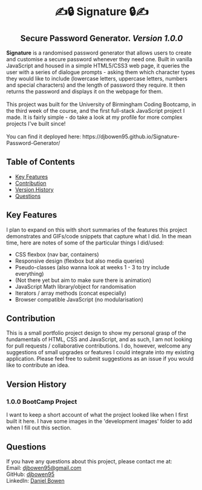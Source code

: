<h1 align="center"> ✍️🔒 Signature 🔒✍</h1>
<h2 align="center"> Secure Password Generator. <i> Version 1.0.0 </i> </h2>
<strong>Signature</strong> is a randomised password generator that allows users to create and customise a secure password whenever they need one. Built in vanilla JavaScript and housed in a simple HTML5/CSS3 web page, it queries the user with a series of dialogue prompts - asking them which character types they would like to include (lowercase letters, uppercase letters, numbers and special characters) and the length of password they require. It then returns the password and displays it on the webpage for them.  
<br><br>
This project was built for the University of Birmingham Coding Bootcamp, in the third week of the course, and the first full-stack JavaScript project I made. It is fairly simple - do take a look at my profile for more complex projects I've built since!
<br><br>
You can find it deployed here: https://djbowen95.github.io/Signature-Password-Generator/
  
## Table of Contents
- [Key Features](#key-features)
- [Contribution](#contribution)
- [Version History](#version-history)
- [Questions](#questions)

## Key Features
I plan to expand on this with short summaries of the features this project demonstrates and GIFs/code snippets that capture what I did. In the mean time, here are notes of some of the particular things I did/used:
- CSS flexbox (nav bar, containers)
- Responsive design (flexbox but also media queries)
- Pseudo-classes (also wanna look at weeks 1 - 3 to try include everything)
- (Not there yet but aim to make sure there is animation)
- JavaScript Math library/object for randomisation
- Iterators / array methods (concat especially)
- Browser compatible JavaScript (no modularisation)

## Contribution
This is a small portfolio project design to show my personal grasp of the fundamentals of HTML, CSS and JavaScript, and as such, I am not looking for pull requests / collaborative contributions. I do, however, welcome any suggestions of small upgrades or features I could integrate into my existing application. Please feel free to submit suggestions as an issue if you would like to contribute an idea.

## Version History
### 1.0.0 BootCamp Project
I want to keep a short account of what the project looked like when I first built it here. I have some images in the 'development images' folder to add when I fill out this section. 

## Questions
If you have any questions about this project, please contact me at:  
Email: djbowen95@gmail.com  
GitHub: [djbowen95](https://github.com/djbowen95)  
LinkedIn: [Daniel Bowen](https://www.linkedin.com/in/daniel-bowen-6266ba191/)
